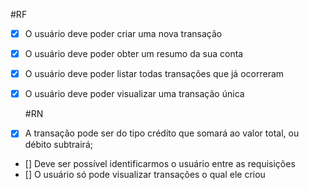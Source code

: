 #RF

- [X] O usuário deve poder criar uma nova transação
- [X] O usuário deve poder obter um resumo da sua conta
- [X] O usuário deve poder listar todas transações que já ocorreram
- [X] O usuário deve poder visualizar uma transação única

  #RN
- [X] A transação pode ser do tipo crédito que somará ao valor  total, ou débito subtrairá;
- [] Deve ser possível identificarmos o usuário entre as requisições
- [] O usuário só pode visualizar transações o qual ele criou